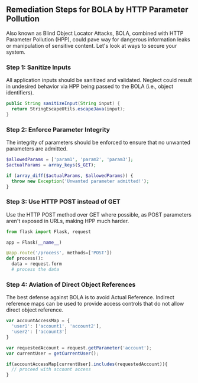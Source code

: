 

## Remediation Steps for BOLA by HTTP Parameter Pollution
Also known as Blind Object Locator Attacks, BOLA, combined with HTTP Parameter Pollution (HPP), could pave way for dangerous information leaks or manipulation of sensitive content. Let's look at ways to secure your system.

### Step 1: Sanitize Inputs
All application inputs should be sanitized and validated. Neglect could result in undesired behavior via HPP being passed to the BOLA (i.e., object identifiers).

```java
public String sanitizeInput(String input) {
  return StringEscapeUtils.escapeJava(input);
}
```

### Step 2: Enforce Parameter Integrity
The integrity of parameters should be enforced to ensure that no unwanted parameters are admitted.

```php
$allowedParams = ['param1', 'param2', 'param3'];
$actualParams = array_keys($_GET);

if (array_diff($actualParams, $allowedParams)) {
  throw new Exception('Unwanted parameter admitted!');
}
```

### Step 3: Use HTTP POST instead of GET
Use the HTTP POST method over GET where possible, as POST parameters aren't exposed in URLs, making HPP much harder.

```python
from flask import Flask, request

app = Flask(__name__)

@app.route('/process', methods=['POST'])
def process():
  data = request.form
  # process the data
```

### Step 4: Aviation of Direct Object References
The best defense against BOLA is to avoid Actual Reference. Indirect reference maps can be used to provide access controls that do not allow direct object reference.

```javascript
var accountAccessMap = {
  'user1': ['account1', 'account2'],
  'user2': ['account3']
}

var requestedAccount = request.getParameter('account');
var currentUser = getCurrentUser();

if(accountAccessMap[currentUser].includes(requestedAccount)){
  // proceed with account access
}
```